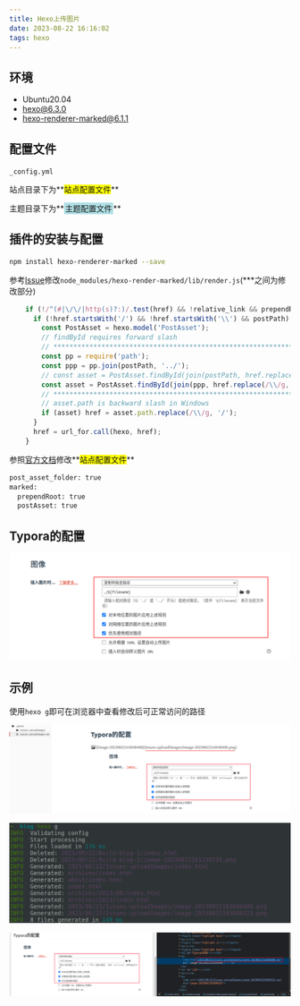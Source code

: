 ```yaml
---
title: Hexo上传图片
date: 2023-08-22 16:16:02
tags: hexo
---
```


## 环境

- Ubuntu20.04
- hexo@6.3.0
- hexo-renderer-marked@6.1.1

## 配置文件

`_config.yml`

站点目录下为**<span style="background-color: yellow;">站点配置文件</span>**

主题目录下为**<span style="background-color: #B0E0E6; padding: 2px;">主题配置文件</span>**

## 插件的安装与配置

```bash
npm install hexo-renderer-marked --save
```

参考[Issue](https://github.com/hexojs/hexo-renderer-marked/issues/216)修改`node_modules/hexo-render-marked/lib/render.js`(***之间为修改部分)

```js
    if (!/^(#|\/\/|http(s)?:)/.test(href) && !relative_link && prependRoot) {
      if (!href.startsWith('/') && !href.startsWith('\\') && postPath) {
        const PostAsset = hexo.model('PostAsset');
        // findById requires forward slash
        // ************************************************************
        const pp = require('path');
        const ppp = pp.join(postPath, '../');
        // const asset = PostAsset.findById(join(postPath, href.replace(/\\/g, '/')));
        const asset = PostAsset.findById(join(ppp, href.replace(/\\/g, '/')));
        // ************************************************************
        // asset.path is backward slash in Windows
        if (asset) href = asset.path.replace(/\\/g, '/');
      }
      href = url_for.call(hexo, href);
    }
```

参照[官方文档](https://hexo.io/zh-cn/docs/asset-folders.html)修改**<span style="background-color: yellow;">站点配置文件</span>**

```bash
post_asset_folder: true
marked:
  prependRoot: true
  postAsset: true
```

## Typora的配置

![image-20230822163048408](Issues-uploadImages/image-20230822163048408.png)

## 示例

使用`hexo g`即可在浏览器中查看修改后可正常访问的路径

![image-20230822163608323](Issues-uploadImages/image-20230822163608323.png)

![image-20230822164003216](Issues-uploadImages/image-20230822164003216.png)

![image-20230822163848536](Issues-uploadImages/image-20230822163848536.png)

